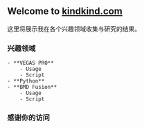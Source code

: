 ## Welcome to [kindkind.com](http://kindkind.com)

这里将展示我在各个兴趣领域收集与研究的结果。



### 兴趣领域
~~~
- **VEGAS PRO**
    - Usage
    - Script
- **Python**
- **BMD Fusion**
    - Usage
    - Script
~~~



### 感谢你的访问
